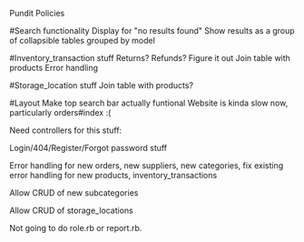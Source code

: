 Pundit
Policies

#Search functionality
  Display for "no results found"
  Show results as a group of collapsible tables grouped by model

#Inventory_transaction stuff
  Returns?
  Refunds?
  Figure it out
  Join table with products
  Error handling

#Storage_location stuff
  Join table with products?

#Layout
  Make top search bar actually funtional
  Website is kinda slow now, particularly orders#index :(

Need controllers for this stuff:

Login/404/Register/Forgot password stuff

Error handling for new orders, new suppliers, new categories, fix existing error handling for new products, inventory_transactions

Allow CRUD of new subcategories

Allow CRUD of storage_locations

Not going to do role.rb or report.rb.
